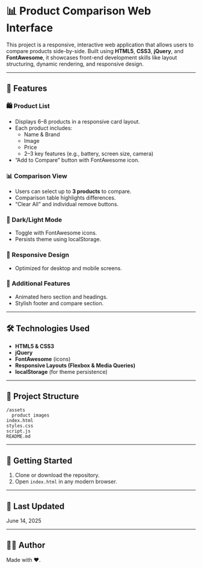 # 📊 Product Comparison Web Interface

This project is a responsive, interactive web application that allows users to compare products side-by-side. Built using **HTML5**, **CSS3**, **jQuery**, and **FontAwesome**, it showcases front-end development skills like layout structuring, dynamic rendering, and responsive design.

---

## 🔧 Features

### 🛍️ Product List
- Displays 6–8 products in a responsive card layout.
- Each product includes:
  - Name & Brand
  - Image
  - Price
  - 2–3 key features (e.g., battery, screen size, camera)
- “Add to Compare” button with FontAwesome icon.

### 📊 Comparison View
- Users can select up to **3 products** to compare.
- Comparison table highlights differences.
- “Clear All” and individual remove buttons.

### 🌙 Dark/Light Mode
- Toggle with FontAwesome icons.
- Persists theme using localStorage.

### 📱 Responsive Design
- Optimized for desktop and mobile screens.

### 🎨 Additional Features
- Animated hero section and headings.
- Stylish footer and compare section.

---

## 🛠️ Technologies Used

- **HTML5 & CSS3**
- **jQuery**
- **FontAwesome** (icons)
- **Responsive Layouts (Flexbox & Media Queries)**
- **localStorage** (for theme persistence)

---

## 📁 Project Structure

```
/assets
  product images
index.html
styles.css
script.js
README.md
```

---

## 🚀 Getting Started

1. Clone or download the repository.
2. Open `index.html` in any modern browser.

---

## 📅 Last Updated

June 14, 2025

---

## 🧑‍💻 Author

Made with ❤️.

